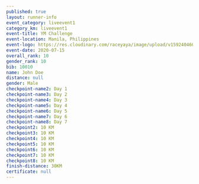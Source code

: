 ```yaml
---
published: true
layout: runner-info
event_category: liveevent1
category_km: liveevent1
event-title: YM Challenge
event-location: Manila, Philippines
event-logo: https://res.cloudinary.com/raceyaya/image/upload/v1592404609/logo/2020/Screen_Shot_2020-06-17_at_10.29.16_PM_dirx1v.png
event-date: 2020-07-15
overall_rank: 10
gender_rank: 10
bib: 10010
name: John Doe
distance: null
gender: Male
checkpoint-name2: Day 1
checkpoint-name3: Day 2
checkpoint-name4: Day 3
checkpoint-name5: Day 4
checkpoint-name6: Day 5
checkpoint-name7: Day 6
checkpoint-name8: Day 7
checkpoint2: 10 KM
checkpoint3: 10 KM
checkpoint4: 10 KM
checkpoint5: 10 KM
checkpoint6: 10 KM
checkpoint7: 10 KM
checkpoint8: 10 KM
finish-distance: 30KM
certificate: null
---
```

